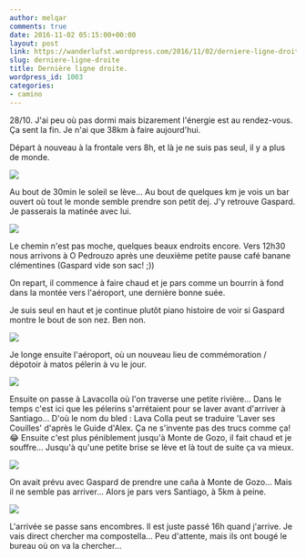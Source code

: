 ```yaml
---
author: melqar
comments: true
date: 2016-11-02 05:15:00+00:00
layout: post
link: https://wanderlufst.wordpress.com/2016/11/02/derniere-ligne-droite/
slug: derniere-ligne-droite
title: Dernière ligne droite.
wordpress_id: 1003
categories:
- camino
---
```


28/10. J'ai peu où pas dormi mais bizarement l'énergie est au rendez-vous. Ça sent la fin. Je n'ai que 38km à faire aujourd'hui.

Départ à nouveau à la frontale vers 8h, et là je ne suis pas seul, il y a plus de monde.

[![](http://wanderlufst.files.wordpress.com/2016/10/wp-image-1261720606jpg.jpg)](http://wanderlufst.files.wordpress.com/2016/10/wp-image-1261720606jpg.jpg)

Au bout de 30min le soleil se lève... Au bout de quelques km je vois un bar ouvert où tout le monde semble prendre son petit dej. J'y retrouve Gaspard. Je passerais la matinée avec lui.

[![](http://wanderlufst.files.wordpress.com/2016/10/wp-image-2006814827jpg.jpg)](http://wanderlufst.files.wordpress.com/2016/10/wp-image-2006814827jpg.jpg)

Le chemin n'est pas moche, quelques beaux endroits encore. Vers 12h30 nous arrivons à O Pedrouzo après une deuxième petite pause café banane clémentines (Gaspard vide son sac! ;))

On repart, il commence à faire chaud et je pars comme un bourrin à fond dans la montée vers l'aéroport, une dernière bonne suée.

Je suis seul en haut et je continue plutôt piano histoire de voir si Gaspard montre le bout de son nez. Ben non.

[![](http://wanderlufst.files.wordpress.com/2016/10/wp-image-1607939638jpg.jpg)](http://wanderlufst.files.wordpress.com/2016/10/wp-image-1607939638jpg.jpg)

Je longe ensuite l'aéroport, où un nouveau lieu de commémoration / dépotoir à matos pélerin à vu le jour.

[![](http://wanderlufst.files.wordpress.com/2016/10/wp-image-923756012jpg.jpg)](http://wanderlufst.files.wordpress.com/2016/10/wp-image-923756012jpg.jpg)

Ensuite on passe à Lavacolla où l'on traverse une petite rivière... Dans le temps c'est ici que les pélerins s'arrétaient pour se laver avant d'arriver à Santiago... D'où le nom du bled : Lava Colla peut se traduire 'Laver ses Couilles' d'après le Guide d'Alex. Ça ne s'invente pas des trucs comme ça! 😂
Ensuite c'est plus péniblement jusqu'à Monte de Gozo, il fait chaud et je souffre... Jusqu'à qu'une petite brise se lève et là tout de suite ça va mieux.

[![](http://wanderlufst.files.wordpress.com/2016/10/wp-image-1120189611jpg.jpg)](http://wanderlufst.files.wordpress.com/2016/10/wp-image-1120189611jpg.jpg)

On avait prévu avec Gaspard de prendre une caña à Monte de Gozo... Mais il ne semble pas arriver... Alors je pars vers Santiago, à 5km à peine.

[![](http://wanderlufst.files.wordpress.com/2016/10/wp-1477939933797.jpg)](http://wanderlufst.files.wordpress.com/2016/10/wp-1477939933797.jpg)

L'arrivée se passe sans encombres. Il est juste passé 16h quand j'arrive. Je vais direct chercher ma compostella... Peu d'attente, mais ils ont bougé le bureau où on va la chercher...
